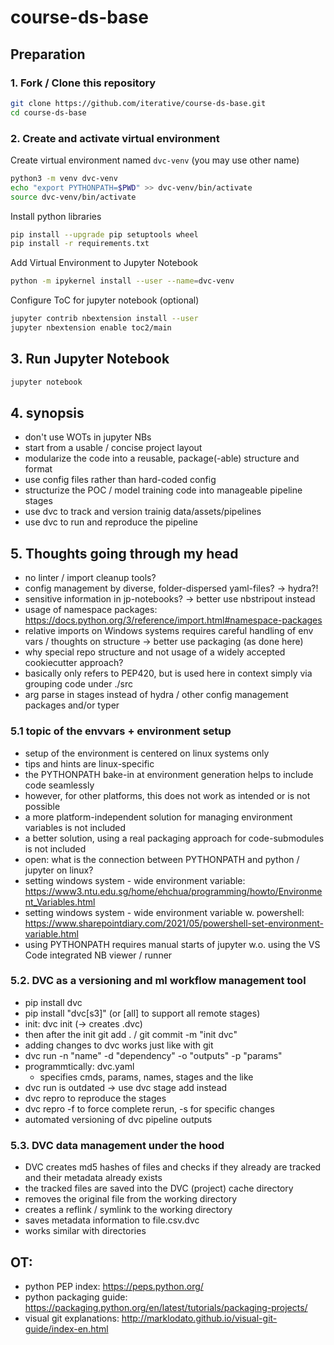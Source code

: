# course-ds-base

## Preparation

### 1. Fork / Clone this repository

```bash
git clone https://github.com/iterative/course-ds-base.git
cd course-ds-base
```


### 2. Create and activate virtual environment

Create virtual environment named `dvc-venv` (you may use other name)
```bash
python3 -m venv dvc-venv
echo "export PYTHONPATH=$PWD" >> dvc-venv/bin/activate
source dvc-venv/bin/activate
```
Install python libraries

```bash
pip install --upgrade pip setuptools wheel
pip install -r requirements.txt
```

Add Virtual Environment to Jupyter Notebook

```bash
python -m ipykernel install --user --name=dvc-venv
``` 

Configure ToC for jupyter notebook (optional)

```bash
jupyter contrib nbextension install --user
jupyter nbextension enable toc2/main
```

## 3. Run Jupyter Notebook

```bash
jupyter notebook
```

## 4. synopsis
- don't use WOTs in jupyter NBs
- start from a usable / concise project layout
- modularize the code into a reusable, package(-able) structure and format
- use config files rather than hard-coded config
- structurize the POC / model training code into manageable pipeline stages
- use dvc to track and version trainig data/assets/pipelines 
- use dvc to run and reproduce the pipeline


## 5. Thoughts going through my head

- no linter / import cleanup tools? 
- config management by diverse, folder-dispersed yaml-files? -> hydra?!
- sensitive information in jp-notebooks? -> better use nbstripout instead
- usage of namespace packages: https://docs.python.org/3/reference/import.html#namespace-packages
- relative imports on Windows systems requires careful handling of env vars / thoughts on structure -> better use packaging (as done here)
- why special repo structure and not usage of a widely accepted cookiecutter approach?
- basically only refers to PEP420, but is used here in context simply via grouping code under ./src
- arg parse in stages instead of hydra / other config management packages and/or typer


### 5.1 topic of the envvars + environment setup

- setup of the environment is centered on linux systems only
- tips and hints are linux-specific
- the PYTHONPATH bake-in at environment generation helps to include code seamlessly
- however, for other platforms, this does not work as intended or is not possible
- a more platform-independent solution for managing environment variables is not included 
- a better solution, using a real packaging approach for code-submodules is not included
- open: what is the connection between PYTHONPATH and python / jupyter on linux?
- setting windows system - wide environment variable: https://www3.ntu.edu.sg/home/ehchua/programming/howto/Environment_Variables.html
- setting windows system - wide environment variable w. powershell: https://www.sharepointdiary.com/2021/05/powershell-set-environment-variable.html
- using PYTHONPATH requires manual starts of jupyter w.o. using the VS Code integrated NB viewer / runner

### 5.2. DVC as a versioning and ml workflow management tool

- pip install dvc
- pip install "dvc[s3]" (or [all] to support all remote stages)
- init: dvc init (-> creates .dvc)
- then after the init git add . / git commit -m "init dvc"
- adding changes to dvc works just like with git 
- dvc run -n "name" -d "dependency" -o "outputs" -p "params"
- programmtically: dvc.yaml
    - specifies cmds, params, names, stages and the like
- dvc run is outdated -> use dvc stage add instead
- dvc repro to reproduce the stages
- dvc repro -f to force complete rerun, -s for specific changes
- automated versioning of dvc pipeline outputs

### 5.3. DVC data management under the hood

- DVC creates md5 hashes of files and checks if they already are tracked and their metadata already exists
- the tracked files are saved into the DVC (project) cache directory
- removes the original file from the working directory
- creates a reflink / symlink to the working directory
- saves metadata information to file.csv.dvc
- works similar with directories


## OT:
- python PEP index: https://peps.python.org/
- python packaging guide: https://packaging.python.org/en/latest/tutorials/packaging-projects/
- visual git explanations: http://marklodato.github.io/visual-git-guide/index-en.html
